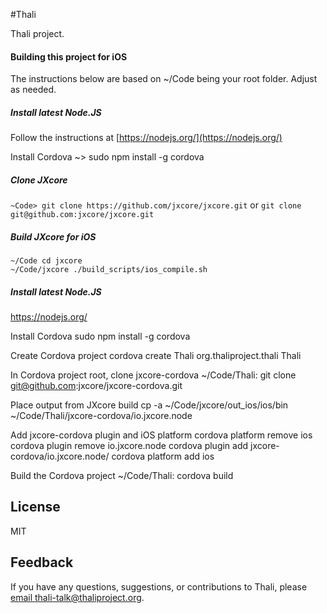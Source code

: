 #Thali

Thali project.

#### Building this project for iOS

The instructions below are based on ~/Code being your root folder. Adjust as needed.

##### Install latest Node.JS
Follow the instructions at [https://nodejs.org/](https://nodejs.org/)

Install Cordova
~> sudo npm install -g cordova


##### Clone JXcore
```~Code> git clone https://github.com/jxcore/jxcore.git```
or
```git clone git@github.com:jxcore/jxcore.git```
 
##### Build JXcore for iOS
```
~/Code cd jxcore
~/Code/jxcore ./build_scripts/ios_compile.sh
```

##### Install latest Node.JS
https://nodejs.org/

Install Cordova
sudo npm install -g cordova

Create Cordova project
cordova create Thali org.thaliproject.thali Thali

In Cordova project root, clone jxcore-cordova
~/Code/Thali: git clone git@github.com:jxcore/jxcore-cordova.git

Place output from JXcore build
cp -a ~/Code/jxcore/out_ios/ios/bin ~/Code/Thali/jxcore-cordova/io.jxcore.node

Add jxcore-cordova plugin and iOS platform
cordova platform remove ios
cordova plugin remove io.jxcore.node
cordova plugin add jxcore-cordova/io.jxcore.node/
cordova platform add ios

Build the Cordova project
~/Code/Thali: cordova build


License
-------
MIT

Feedback
--------
If you have any questions, suggestions, or contributions to Thali, please [email thali-talk@thaliproject.org](mailto:thali-talk@thaliproject.org).
